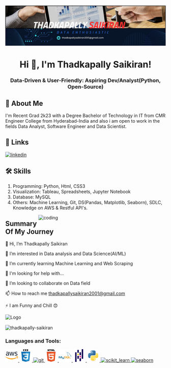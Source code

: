 ![logo](https://github.com/Thadkapally-Saikiran/Thadkapally-Saikiran/blob/main/Thadkapally%20SaikirAN.png)
<h1 align="center">Hi 👋, I'm Thadkapally Saikiran!</h1>
<h3 align="center">Data-Driven & User-Friendly: Aspiring Dev/Analyst(Python, Open-Source)</h3>


## 🚀 About Me
I'm Recent Grad 2k23 with a Degree Bachelor of Technology in IT from CMR Engineer College from Hyderabad-India and also i am open to work in the fields Data Analyst, Software Engineer and Data Scientist.


## 🔗 Links

[![linkedin](https://img.shields.io/badge/linkedin-0A66C2?style=for-the-badge&logo=linkedin&logoColor=white)](https://www.linkedin.com/in/thadkapally-saikiran/)



## 🛠 Skills
1. Programming: Python, Html, CSS3
2. Visualization: Tableau, Spreadsheets, Jupyter Notebook
3. Database: MySQL
4. Others: Machine Learning, Git, DS(Pandas, Matplotlib, Seaborn), SDLC, Knowledge on AWS & Restful API's.

<img align="right" alt="coding" width="400" src="https://cdn.dribbble.com/users/730703/screenshots/6581243/avento.gif">

## Summary Of My Journey
👋 Hi, I’m Thadkapally Saikiran

👀 I’m interested in Data analysis and Data Science(AI/ML)

🌱 I’m currently learning Machine Learning and Web Scraping

🤔 I'm looking for help with...

💞️ I’m looking to collaborate on Data field

📫 How to reach me thadkapallysaikiran2001@gmail.com

⚡️ I am Funny and Chill 😍


![Logo](https://github-readme-stats.vercel.app/api?username=Thadkapally-Saikiran&&show_icons=true&title_color=ffffff&icon_color=bb2acf&text_color=daf7dc&bg_color=151515)

<p><img align="center" src="https://github-readme-streak-stats.herokuapp.com/?user=thadkapally-saikiran&" alt="thadkapally-saikiran" /></p>

<h3 align="left">Languages and Tools:</h3>
<p align="left"> <a href="https://aws.amazon.com" target="_blank" rel="noreferrer"> <img src="https://raw.githubusercontent.com/devicons/devicon/master/icons/amazonwebservices/amazonwebservices-original-wordmark.svg" alt="aws" width="40" height="40"/> </a> <a href="https://www.w3schools.com/css/" target="_blank" rel="noreferrer"> <img src="https://raw.githubusercontent.com/devicons/devicon/master/icons/css3/css3-original-wordmark.svg" alt="css3" width="40" height="40"/> </a> <a href="https://git-scm.com/" target="_blank" rel="noreferrer"> <img src="https://www.vectorlogo.zone/logos/git-scm/git-scm-icon.svg" alt="git" width="40" height="40"/> </a> <a href="https://www.w3.org/html/" target="_blank" rel="noreferrer"> <img src="https://raw.githubusercontent.com/devicons/devicon/master/icons/html5/html5-original-wordmark.svg" alt="html5" width="40" height="40"/> </a> <a href="https://www.mysql.com/" target="_blank" rel="noreferrer"> <img src="https://raw.githubusercontent.com/devicons/devicon/master/icons/mysql/mysql-original-wordmark.svg" alt="mysql" width="40" height="40"/> </a> <a href="https://pandas.pydata.org/" target="_blank" rel="noreferrer"> <img src="https://raw.githubusercontent.com/devicons/devicon/2ae2a900d2f041da66e950e4d48052658d850630/icons/pandas/pandas-original.svg" alt="pandas" width="40" height="40"/> </a> <a href="https://www.python.org" target="_blank" rel="noreferrer"> <img src="https://raw.githubusercontent.com/devicons/devicon/master/icons/python/python-original.svg" alt="python" width="40" height="40"/> </a> <a href="https://scikit-learn.org/" target="_blank" rel="noreferrer"> <img src="https://upload.wikimedia.org/wikipedia/commons/0/05/Scikit_learn_logo_small.svg" alt="scikit_learn" width="40" height="40"/> </a> <a href="https://seaborn.pydata.org/" target="_blank" rel="noreferrer"> <img src="https://seaborn.pydata.org/_images/logo-mark-lightbg.svg" alt="seaborn" width="40" height="40"/> </a> </p>
